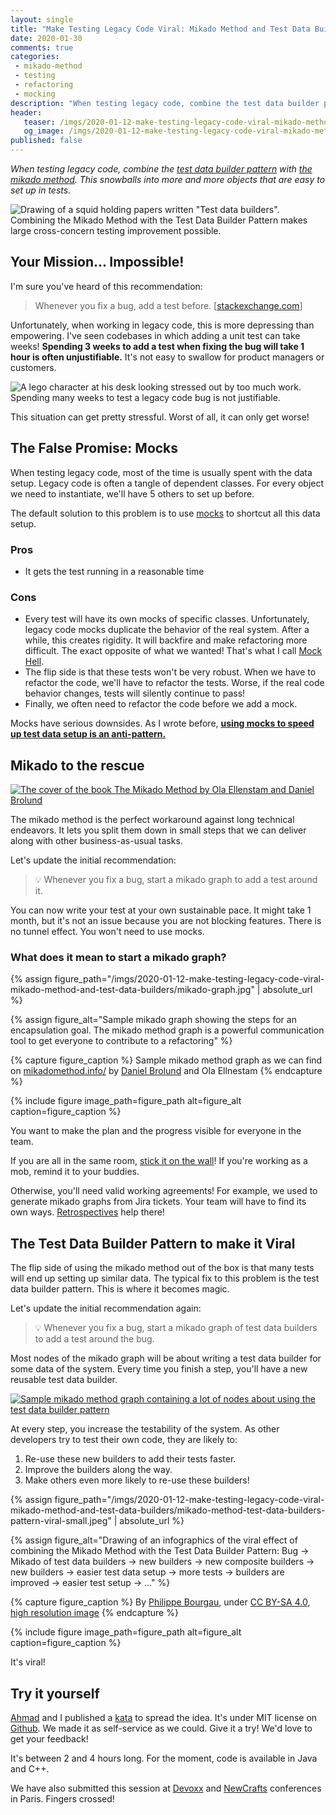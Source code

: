 ```yaml
---
layout: single
title: "Make Testing Legacy Code Viral: Mikado Method and Test Data Builders"
date: 2020-01-30
comments: true
categories:
 - mikado-method
 - testing
 - refactoring
 - mocking
description: "When testing legacy code, combine the test data builder pattern with the mikado method. Next time you have to fix a bug, instead of trying to test it directly, start a mikado graph of test data builders to add this test. This will snowball into more and more objects that are easy to set up in tests"
header:
   teaser: /imgs/2020-01-12-make-testing-legacy-code-viral-mikado-method-and-test-data-builders/mikado-method-test-data-builder-pattern-squid-teaser.jpeg
   og_image: /imgs/2020-01-12-make-testing-legacy-code-viral-mikado-method-and-test-data-builders/mikado-method-test-data-builder-pattern-squid-og.jpeg
published: false
---
```

_When testing legacy code, combine the [test data builder pattern](https://thefriendlytester.co.uk/2015/06/an-introduction-to-data-builder-pattern.html) with [the mikado method](http://mikadomethod.info/). This snowballs into more and more objects that are easy to set up in tests._

![Drawing of a squid holding papers written "Test data builders". Combining the Mikado Method with the Test Data Builder Pattern makes large cross-concern testing improvement possible.]({{site.url}}/imgs/2020-01-12-make-testing-legacy-code-viral-mikado-method-and-test-data-builders/mikado-method-test-data-builder-pattern-squid.jpeg)

## Your Mission... Impossible!

I'm sure you've heard of this recommendation:

> Whenever you fix a bug, add a test before. [[stackexchange.com](https://softwareengineering.stackexchange.com/questions/148081/should-we-always-unit-test-bugs-when-correcting-them)]

Unfortunately, when working in legacy code, this is more depressing than empowering. I've seen codebases in which adding a unit test can take weeks! **Spending 3 weeks to add a test when fixing the bug will take 1 hour is often unjustifiable.** It's not easy to swallow for product managers or customers.

![A lego character at his desk looking stressed out by too much work. Spending many weeks to test a legacy code bug is not justifiable.]({{site.url}}/imgs/2020-01-12-make-testing-legacy-code-viral-mikado-method-and-test-data-builders/too-much-work.jpg)

This situation can get pretty stressful. Worst of all, it can only get worse!

## The False Promise: Mocks

When testing legacy code, most of the time is usually spent with the data setup. Legacy code is often a tangle of dependent classes. For every object we need to instantiate, we'll have 5 others to set up before.

The default solution to this problem is to use [mocks](https://stackoverflow.com/questions/2665812/what-is-mocking) to shortcut all this data setup.

### Pros

*   It gets the test running in a reasonable time

### Cons

*   Every test will have its own mocks of specific classes. Unfortunately, legacy code mocks duplicate the behavior of the real system. After a while, this creates rigidity. It will backfire and make refactoring more difficult. The exact opposite of what we wanted! That's what I call [Mock Hell]({{site.url}}/careless-mocking-considered-harmful/).
*   The flip side is that these tests won't be very robust. When we have to refactor the code, we'll have to refactor the tests. Worse, if the real code behavior changes, tests will silently continue to pass!
*   Finally, we often need to refactor the code before we add a mock.

Mocks have serious downsides. As I wrote before, **[using mocks to speed up test data setup is an anti-pattern.](https://philippe.bourgau.net/how-to-use-test-data-builders-to-avoid-mocks-and-keep-your-tests-clear/)**

## Mikado to the rescue

[![The cover of the book The Mikado Method by Ola Ellenstam and Daniel Brolund]({{site.url}}/imgs/2020-01-12-make-testing-legacy-code-viral-mikado-method-and-test-data-builders/mikado-method-cover.jpg)](https://www.goodreads.com/book/show/17974534-the-mikado-method)

The mikado method is the perfect workaround against long technical endeavors. It lets you split them down in small steps that we can deliver along with other business-as-usual tasks.

Let's update the initial recommendation:

> 💡 Whenever you fix a bug, start a mikado graph to add a test around it.

You can now write your test at your own sustainable pace. It might take 1 month, but it's not an issue because you are not blocking features. There is no tunnel effect. You won't need to use mocks.

### What does it mean to start a mikado graph?

{% assign figure_path="/imgs/2020-01-12-make-testing-legacy-code-viral-mikado-method-and-test-data-builders/mikado-graph.jpg" | absolute_url %}
    
{% assign figure_alt="Sample mikado graph showing the steps for an encapsulation goal. The mikado method graph is a powerful communication tool to get everyone to contribute to a refactoring" %}
    
{% capture figure_caption %}
Sample mikado method graph as we can find on [mikadomethod.info/](http://mikadomethod.info) by [Daniel Brolund](https://twitter.com/danielbrolund) and Ola Ellnestam
{% endcapture %}
    
{% include figure image_path=figure_path alt=figure_alt caption=figure_caption %}

You want to make the plan and the progress visible for everyone in the team.

If you are all in the same room, [stick it on the wall]({{site.url}}/to-do-list-or-mind-map-for-programming/)! If you're working as a mob, remind it to your buddies.

Otherwise, you'll need valid working agreements! For example, we used to generate mikado graphs from Jira tickets. Your team will have to find its own ways. [Retrospectives]({{site.url}}/categories/#retrospectives) help there!

## The Test Data Builder Pattern to make it Viral

The flip side of using the mikado method out of the box is that many tests will end up setting up similar data. The typical fix to this problem is the test data builder pattern. This is where it becomes magic.

Let's update the initial recommendation again:

> 💡 Whenever you fix a bug, start a mikado graph of test data builders to add a test around the bug.

Most nodes of the mikado graph will be about writing a test data builder for some data of the system. Every time you finish a step, you'll have a new reusable test data builder.

[![Sample mikado method graph containing a lot of nodes about using the test data builder pattern]({{site.url}}/imgs/2020-01-12-make-testing-legacy-code-viral-mikado-method-and-test-data-builders/test-data-builder-pattern-mikado-method-graph-small.jpg)]({{site.url}}/imgs/2020-01-12-make-testing-legacy-code-viral-mikado-method-and-test-data-builders/test-data-builder-pattern-mikado-method-graph.jpg)

At every step, you increase the testability of the system. As other developers try to test their own code, they are likely to:

1.  Re-use these new builders to add their tests faster.
2.  Improve the builders along the way.
3.  Make others even more likely to re-use these builders!


{% assign figure_path="/imgs/2020-01-12-make-testing-legacy-code-viral-mikado-method-and-test-data-builders/mikado-method-test-data-builders-pattern-viral-small.jpeg" | absolute_url %}
    
{% assign figure_alt="Drawing of an infographics of the viral effect of combining the Mikado Method with the Test Data Builder Pattern: Bug -> Mikado of test data builders -> new builders -> new composite builders -> new builders -> easier test data setup -> more tests -> builders are improved -> easier test setup -> ..." %}
    
{% capture figure_caption %}
By [Philippe Bourgau]({{site.url}}), under [CC BY-SA 4.0](http://creativecommons.org/licenses/by-sa/4.0/), [high resolution image]({{site.url}}/imgs/2020-01-12-make-testing-legacy-code-viral-mikado-method-and-test-data-builders/mikado-method-test-data-builders-pattern-viral.jpeg)
{% endcapture %}
    
{% include figure image_path=figure_path alt=figure_alt caption=figure_caption %}

It's viral!

## Try it yourself

[Ahmad](https://ahmadatwi.me/) and I published a [kata](http://codekata.com/) to spread the idea. It's under MIT license on [Github](https://github.com/murex/testbuilders-workshop). We made it as self-service as we could. Give it a try! We'd love to get your feedback!

It's between 2 and 4 hours long. For the moment, code is available in Java and C++.

We have also submitted this session at [Devoxx](https://www.devoxx.fr/) and [NewCrafts](https://ncrafts.io/) conferences in Paris. Fingers crossed!
